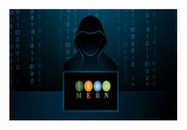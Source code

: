 <img width=300px height=200 src="https://github.com/AkankshaGaonkar/MERN_Stack/blob/main/Mern.jpg">
